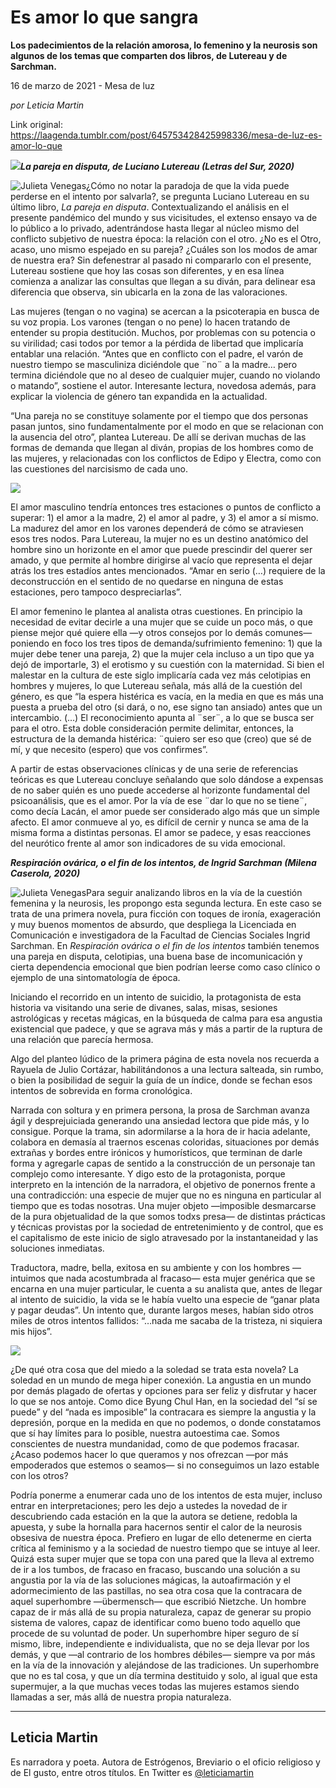 # Es amor lo que sangra

**Los padecimientos de la relación amorosa, lo femenino y la neurosis son algunos de los temas que comparten dos libros, de Lutereau y de Sarchman.**

16 de marzo de 2021 - Mesa de luz

_por Leticia Martin_

Link original: https://laagenda.tumblr.com/post/645753428425998336/mesa-de-luz-es-amor-lo-que

![](https://64.media.tumblr.com/5dc2851898cdceb97a94b5030980b614/4daa59e9104edbf5-f3/s500x750/abdfe028d7ceac465b20cd1e73af37307737e9d3.jpg)***La pareja en disputa, de Luciano Lutereau  (Letras del Sur, 2020)***

![Julieta Venegas](https://64.media.tumblr.com/f2c9b345791e0887922d2a20ac26608c/4daa59e9104edbf5-64/s250x400/9c8a400abc8409f76405dd35e6a6eb1b40d5f5a1.jpg)¿Cómo no notar la paradoja de que la vida puede perderse en el intento por salvarla?, se pregunta Luciano Lutereau en su último libro, *La pareja en disputa*. Contextualizando el análisis en el presente pandémico del mundo y sus vicisitudes, el extenso ensayo va de lo público a lo privado, adentrándose hasta llegar al núcleo mismo del conflicto subjetivo de nuestra época: la relación con el otro. ¿No es el Otro, acaso, uno mismo espejado en su pareja? ¿Cuáles son los modos de amar de nuestra era? Sin defenestrar al pasado ni compararlo con el presente, Lutereau sostiene que hoy las cosas son diferentes, y en esa línea comienza a analizar las consultas que llegan a su diván, para delinear esa diferencia que observa, sin ubicarla en la zona de las valoraciones. 

 Las mujeres (tengan o no vagina) se acercan a la psicoterapia en busca de su voz propia. Los varones (tengan o no pene) lo hacen tratando de entender su propia destitución. Muchos, por problemas con su potencia o su virilidad; casi todos por temor a la pérdida de libertad que implicaría entablar una relación. “Antes que en conflicto con el padre, el varón de nuestro tiempo se masculiniza diciéndole que ¨no¨ a la madre… pero termina diciéndole que no al deseo de cualquier mujer, cuando no violando o matando”, sostiene el autor. Interesante lectura, novedosa además, para explicar la violencia de género tan expandida en la actualidad.

“Una pareja no se constituye solamente por el tiempo que dos personas pasan juntos, sino fundamentalmente por el modo en que se relacionan con la ausencia del otro”, plantea Lutereau. De allí se derivan muchas de las formas de demanda que llegan al diván, propias de los hombres como de las mujeres, y relacionadas con los conflictos de Edipo y Electra, como con las cuestiones del narcisismo de cada uno. 

![](https://64.media.tumblr.com/c01b1fdebc0135fce7af1d8d6f5e6ea7/4daa59e9104edbf5-6b/s500x750/5effefaee6db8e23ef2e0077cc7d82e67cc9b697.jpg)

El amor masculino tendría entonces tres estaciones o puntos de conflicto a superar: 1) el amor a la madre, 2) el amor al padre, y 3) el amor a sí mismo. La madurez del amor en los varones dependerá de cómo se atraviesen esos tres nodos. Para Lutereau, la mujer no es un destino anatómico del hombre sino un horizonte en el amor que puede prescindir del querer ser amado, y que permite al hombre dirigirse al vacío que representa el dejar atrás los tres estadíos antes mencionados. “Amar en serio (…) requiere de la deconstrucción en el sentido de no quedarse en ninguna de estas estaciones, pero tampoco despreciarlas”.

El amor femenino le plantea al analista otras cuestiones. En principio la necesidad de evitar decirle a una mujer que se cuide un poco más, o que piense mejor qué quiere ella —y otros consejos por lo demás comunes— poniendo en foco los tres tipos de demanda/sufrimiento femenino: 1) que la mujer debe tener una pareja, 2) que la mujer cela incluso a un tipo que ya dejó de importarle, 3) el erotismo y su cuestión con la maternidad. Si bien el malestar en la cultura de este siglo implicaría cada vez más celotipias en hombres y mujeres, lo que Lutereau señala, más allá de la cuestión del género, es que “la espera histérica es vacía, en la media en que es más una puesta a prueba del otro (si dará, o no, ese signo tan ansiado) antes que un intercambio. (…) El reconocimiento apunta al ¨ser¨, a lo que se busca ser para el otro. Esta doble consideración permite delimitar, entonces, la estructura de la demanda histérica: ¨quiero ser eso que (creo) que sé de mí, y que necesito (espero) que vos confirmes”. 

A partir de estas observaciones clínicas y de una serie de referencias teóricas es que Lutereau concluye señalando que solo dándose a expensas de no saber quién es uno puede accederse al horizonte fundamental del psicoanálisis, que es el amor. Por la vía de ese ¨dar lo que no se tiene¨, como decía Lacán, el amor puede ser considerado algo más que un simple afecto. El amor conmueve al yo, es difícil de cernir y nunca se ama de la misma forma a distintas personas. El amor se padece, y esas reacciones del neurótico frente al amor son indicadores de su vida emocional. 

  


***Respiración ovárica, o el fin de los intentos, de Ingrid Sarchman (Milena Caserola, 2020)***

![Julieta Venegas](https://64.media.tumblr.com/95d3e8390ece69940094da3060976232/4daa59e9104edbf5-54/s250x400/7a177353c4b06fe6374401945e0c40e3ba243f26.jpg)Para seguir analizando libros en la vía de la cuestión femenina y la neurosis, les propongo esta segunda lectura. En este caso se trata de una primera novela, pura ficción con toques de ironía, exageración y muy buenos momentos de absurdo, que despliega la Licenciada en Comunicación e investigadora de la Facultad de Ciencias Sociales Ingrid Sarchman. En *Respiración ovárica o el fin de los intentos* también tenemos una pareja en disputa, celotipias, una buena base de incomunicación y cierta dependencia emocional que bien podrían leerse como caso clínico o ejemplo de una sintomatología de época.   


 Iniciando el recorrido en un intento de suicidio, la protagonista de esta historia va visitando una serie de divanes, salas, misas, sesiones astrológicas y recetas mágicas, en la búsqueda de calma para esa angustia existencial que padece, y que se agrava más y más a partir de la ruptura de una relación que parecía hermosa. 

Algo del planteo lúdico de la primera página de esta novela nos recuerda a Rayuela de Julio Cortázar, habilitándonos a una lectura salteada, sin rumbo, o bien la posibilidad de seguir la guía de un índice, donde se fechan esos intentos de sobrevida en forma cronológica. 

 Narrada con soltura y en primera persona, la prosa de Sarchman avanza ágil y desprejuiciada generando una ansiedad lectora que pide más, y lo consigue. Porque la trama, sin adormilarse a la hora de ir hacia adelante, colabora en demasía al traernos escenas coloridas, situaciones por demás extrañas y bordes entre irónicos y humorísticos, que terminan de darle forma y agregarle capas de sentido a la construcción de un personaje tan complejo como interesante. Y digo esto de la protagonista, porque interpreto en la intención de la narradora, el objetivo de ponernos frente a una contradicción: una especie de mujer que no es ninguna en particular al tiempo que es todas nosotras. Una mujer objeto —imposible desmarcarse de la pura objetualidad de la que somos todxs presa— de distintas prácticas y técnicas provistas por la sociedad de entretenimiento y de control, que es el capitalismo de este inicio de siglo atravesado por la instantaneidad y las soluciones inmediatas. 

Traductora, madre, bella, exitosa en su ambiente y con los hombres —intuimos que nada acostumbrada al fracaso— esta mujer genérica que se encarna en una mujer particular, le cuenta a su analista que, antes de llegar al intento de suicidio, la vida se le había vuelto una especie de “ganar plata y pagar deudas”. Un intento que, durante largos meses, habían sido otros miles de otros intentos fallidos: “…nada me sacaba de la tristeza, ni siquiera mis hijos”.  

![](https://64.media.tumblr.com/f9d58d357844a18cf9c08489a00f811d/4daa59e9104edbf5-66/s500x750/994cddd6447f645f7f6caa6d04abe3a89f5a019e.jpg)

¿De qué otra cosa que del miedo a la soledad se trata esta novela? La soledad en un mundo de mega hiper conexión. La angustia en un mundo por demás plagado de ofertas y opciones para ser feliz y disfrutar y hacer lo que se nos antoje. Como dice Byung Chul Han, en la sociedad del “sí se puede” y del “nada es imposible” la contracara es siempre la angustia y la depresión, porque en la medida en que no podemos, o donde constatamos que sí hay límites para lo posible, nuestra autoestima cae. Somos conscientes de nuestra mundanidad, como de que podemos fracasar. ¿Acaso podemos hacer lo que queramos y nos ofrezcan —por más empoderados que estemos o seamos— si no conseguimos un lazo estable con los otros?  

Podría ponerme a enumerar cada uno de los intentos de esta mujer, incluso entrar en interpretaciones; pero les dejo a ustedes la novedad de ir descubriendo cada estación en la que la autora se detiene, redobla la apuesta, y sube la hornalla para hacernos sentir el calor de la neurosis obsesiva de nuestra época. Prefiero en lugar de ello detenerme en cierta crítica al feminismo y a la sociedad de nuestro tiempo que se intuye al leer. Quizá esta super mujer que se topa con una pared que la lleva al extremo de ir a los tumbos, de fracaso en fracaso, buscando una solución a su angustia por la vía de las soluciones mágicas, la autoafirmación y el adormecimiento de las pastillas, no sea otra cosa que la contracara de aquel superhombre —übermensch— que escribió Nietzche. Un hombre capaz de ir más allá de su propia naturaleza, capaz de generar su propio sistema de valores, capaz de identificar como bueno todo aquello que procede de su voluntad de poder. Un superhombre hiper seguro de sí mismo, libre, independiente e individualista, que no se deja llevar por los demás, y que —al contrario de los hombres débiles— siempre va por más en la vía de la innovación y alejándose de las tradiciones. Un superhombre que no es tal cosa, y que un día termina destituido y solo, al igual que esta supermujer, a la que muchas veces todas las mujeres estamos siendo llamadas a ser, más allá de nuestra propia naturaleza.

  
  


---

Leticia Martin
--------------

Es narradora y poeta. Autora de Estrógenos, Breviario o el oficio religioso y de El gusto, entre otros títulos. En Twitter es [@leticiamartin](https://twitter.com/leticiamartin) 

